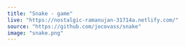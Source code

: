 ```yaml
---
title: "Snake - game"
live: "https://nostalgic-ramanujan-31714a.netlify.com/"
source: "https://github.com/jocovass/snake"
image: "snake.png"
---
```

